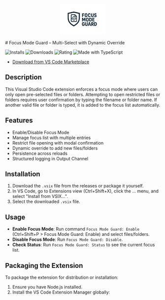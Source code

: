 <p align="center">
  <img src="https://github.com/contactshaikhwasim/focus-mode-guard/blob/main/assets/icon.jpg?raw=true" alt="Py Env Studio Logo" width="150">
</p>
# Focus Mode Guard – Multi-Select with Dynamic Override

![Installs](https://img.shields.io/visual-studio-marketplace/i/WasimShaikh.focus-mode-guard)
![Downloads](https://img.shields.io/visual-studio-marketplace/d/WasimShaikh.focus-mode-guard)
![Rating](https://img.shields.io/visual-studio-marketplace/r/WasimShaikh.focus-mode-guard)
![Made with TypeScript](https://img.shields.io/badge/Made%20with-TypeScript-3178C6?logo=typescript&logoColor=white)

 - [Download from VS Code Marketplace](https://marketplace.visualstudio.com/items?itemName=GitHub.vscode-github-actions)

## Description

This Visual Studio Code extension enforces a focus mode where users can only open pre-selected files or folders. Attempting to open restricted files or folders requires user confirmation by typing the filename or folder name. If another valid file or folder is typed, it is added to the focus list automatically.

## Features

- Enable/Disable Focus Mode
- Manage focus list with multiple entries
- Restrict file opening with modal confirmation
- Dynamic override to add new files/folders
- Persistence across reloads
- Structured logging in Output Channel

## Installation

1. Download the `.vsix` file from the releases or package it yourself.
2. In VS Code, go to Extensions view (Ctrl+Shift+X), click the ... menu, and select "Install from VSIX...".
3. Select the downloaded `.vsix` file.

## Usage

- **Enable Focus Mode**: Run command `Focus Mode Guard: Enable` (Ctrl+Shift+P > Focus Mode Guard: Enable) and select files/folders.
- **Disable Focus Mode**: Run `Focus Mode Guard: Disable`.
- **Check Status**: Run `Focus Mode Guard: Status` to see the current focus list.

## Packaging the Extension

To package the extension for distribution or installation:

1. Ensure you have Node.js installed.
2. Install the VS Code Extension Manager globally: